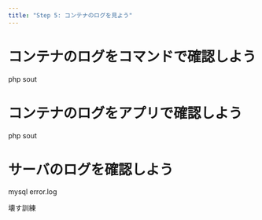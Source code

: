 ```yaml
---
title: "Step 5: コンテナのログを見よう"
---
```


# コンテナのログをコマンドで確認しよう
php sout

# コンテナのログをアプリで確認しよう
php sout

# サーバのログを確認しよう
mysql error.log

壊す訓練
